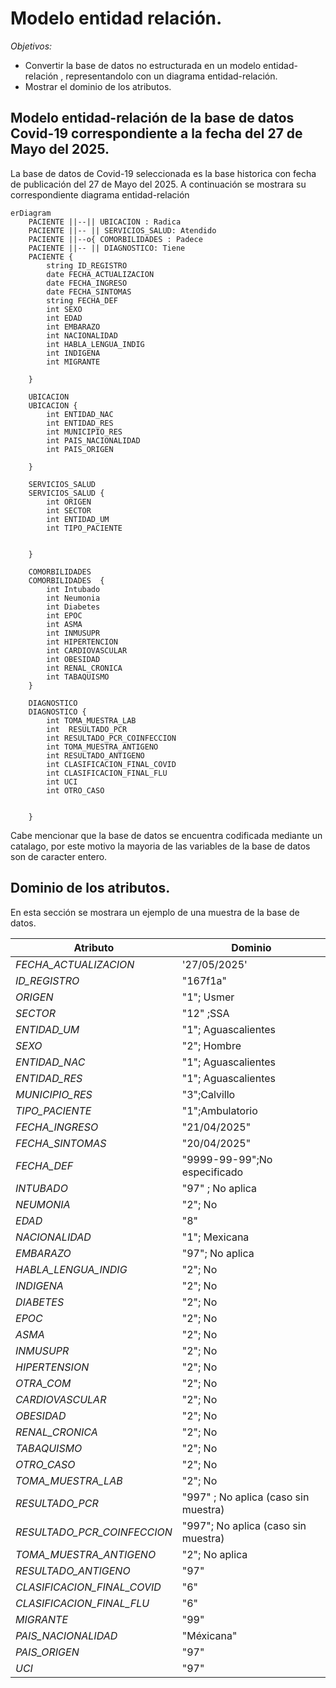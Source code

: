 # Modelo entidad relación. 

_*Objetivos:*_
- Convertir la base de datos no estructurada en un modelo entidad-relación , representandolo con un diagrama entidad-relación.
- Mostrar el dominio de los atributos.

## Modelo entidad-relación de la base de datos Covid-19 correspondiente a la fecha del 27 de Mayo del 2025. 
La base de datos de Covid-19 seleccionada es la base historica con fecha de publicación del 27 de Mayo del 2025. A continuación se mostrara su correspondiente diagrama entidad-relación

```mermaid
erDiagram
    PACIENTE ||--|| UBICACION : Radica
    PACIENTE ||-- || SERVICIOS_SALUD: Atendido
    PACIENTE ||--o{ COMORBILIDADES : Padece 
    PACIENTE ||-- || DIAGNOSTICO: Tiene
    PACIENTE {
        string ID_REGISTRO
        date FECHA_ACTUALIZACION
        date FECHA_INGRESO 
        date FECHA_SINTOMAS
        string FECHA_DEF
        int SEXO    
        int EDAD
        int EMBARAZO
        int NACIONALIDAD
        int HABLA_LENGUA_INDIG
        int INDIGENA
        int MIGRANTE    

    }

    UBICACION
    UBICACION {
        int ENTIDAD_NAC
        int ENTIDAD_RES
        int MUNICIPIO_RES
        int PAIS_NACIONALIDAD
        int PAIS_ORIGEN

    }

    SERVICIOS_SALUD
    SERVICIOS_SALUD {
        int ORIGEN
        int SECTOR
        int ENTIDAD_UM
        int TIPO_PACIENTE


    }

    COMORBILIDADES  
    COMORBILIDADES  {
        int Intubado
        int Neumonia
        int Diabetes
        int EPOC
        int ASMA
        int INMUSUPR
        int HIPERTENCION
        int CARDIOVASCULAR
        int OBESIDAD
        int RENAL_CRONICA
        int TABAQUISMO
    }

    DIAGNOSTICO
    DIAGNOSTICO {
        int TOMA_MUESTRA_LAB
        int  RESULTADO_PCR 
        int RESULTADO_PCR_COINFECCION
        int TOMA_MUESTRA_ANTIGENO
        int RESULTADO_ANTIGENO
        int CLASIFICACION_FINAL_COVID
        int CLASIFICACION_FINAL_FLU
        int UCI
        int OTRO_CASO


    }
````

Cabe mencionar que la base de datos se encuentra codificada mediante un catalago, por este motivo la mayoria de las variables de la base de datos son de caracter entero.

## Dominio de los atributos.

En esta sección se mostrara un ejemplo de una muestra de la base de datos.

| **Atributo**     | **Dominio**                           |
|--------------|---------------------------------------|
|*FECHA_ACTUALIZACION*   | '27/05/2025'     |
|*ID_REGISTRO*     | "167f1a"         |
|*ORIGEN*    | "1"; Usmer                        |
|*SECTOR*        | "12" ;SSA        |
|*ENTIDAD_UM*         | "1"; Aguascalientes          |
|*SEXO*        | "2"; Hombre      |
|*ENTIDAD_NAC*      | "1"; Aguascalientes                  |
|*ENTIDAD_RES*      | "1"; Aguascalientes              |
|*MUNICIPIO_RES*      | "3";Calvillo                  |
|*TIPO_PACIENTE*      | "1";Ambulatorio                   |
|*FECHA_INGRESO*      | "21/04/2025"                |
|*FECHA_SINTOMAS*      | "20/04/2025"               |
|*FECHA_DEF*      | "9999-99-99";No especificado                  |
|*INTUBADO*      | "97" ; No aplica             |
|*NEUMONIA*      | "2"; No                   |
|*EDAD*      | "8"                   |
|*NACIONALIDAD*      | "1"; Mexicana                |
|*EMBARAZO*      | "97"; No aplica                |
|*HABLA_LENGUA_INDIG* | "2"; No |
|*INDIGENA* | "2"; No | 
|*DIABETES* | "2"; No |
|*EPOC* | "2"; No | 
|*ASMA* | "2"; No | 
|*INMUSUPR* | "2"; No | 
|*HIPERTENSION* | "2"; No | 
|*OTRA_COM* | "2"; No |
|*CARDIOVASCULAR* | "2"; No | 
|*OBESIDAD* | "2"; No | 
|*RENAL_CRONICA* | "2"; No | 
|*TABAQUISMO* | "2"; No | 
|*OTRO_CASO* | "2"; No |
|*TOMA_MUESTRA_LAB* | "2"; No |
|*RESULTADO_PCR* | "997" ; No aplica (caso sin muestra) |
|*RESULTADO_PCR_COINFECCION* | "997"; No aplica (caso sin muestra) |
|*TOMA_MUESTRA_ANTIGENO* | "2"; No aplica |
|*RESULTADO_ANTIGENO* | "97" | 
|*CLASIFICACION_FINAL_COVID* | "6" | 
|*CLASIFICACION_FINAL_FLU* | "6" |
|*MIGRANTE* | "99" | 
|*PAIS_NACIONALIDAD* | "Méxicana" | 
|*PAIS_ORIGEN* | "97" | 
|*UCI* | "97" | 